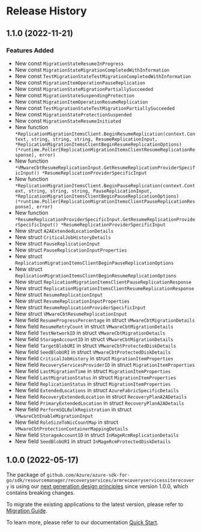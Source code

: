 # Release History

## 1.1.0 (2022-11-21)
### Features Added

- New const `MigrationStateResumeInProgress`
- New const `MigrationStateMigrationCompletedWithInformation`
- New const `TestMigrationStateTestMigrationCompletedWithInformation`
- New const `MigrationItemOperationPauseReplication`
- New const `MigrationStateMigrationPartiallySucceeded`
- New const `MigrationStateSuspendingProtection`
- New const `MigrationItemOperationResumeReplication`
- New const `TestMigrationStateTestMigrationPartiallySucceeded`
- New const `MigrationStateProtectionSuspended`
- New const `MigrationStateResumeInitiated`
- New function `*ReplicationMigrationItemsClient.BeginResumeReplication(context.Context, string, string, string, ResumeReplicationInput, *ReplicationMigrationItemsClientBeginResumeReplicationOptions) (*runtime.Poller[ReplicationMigrationItemsClientResumeReplicationResponse], error)`
- New function `*VMwareCbtResumeReplicationInput.GetResumeReplicationProviderSpecificInput() *ResumeReplicationProviderSpecificInput`
- New function `*ReplicationMigrationItemsClient.BeginPauseReplication(context.Context, string, string, string, PauseReplicationInput, *ReplicationMigrationItemsClientBeginPauseReplicationOptions) (*runtime.Poller[ReplicationMigrationItemsClientPauseReplicationResponse], error)`
- New function `*ResumeReplicationProviderSpecificInput.GetResumeReplicationProviderSpecificInput() *ResumeReplicationProviderSpecificInput`
- New struct `A2AExtendedLocationDetails`
- New struct `CriticalJobHistoryDetails`
- New struct `PauseReplicationInput`
- New struct `PauseReplicationInputProperties`
- New struct `ReplicationMigrationItemsClientBeginPauseReplicationOptions`
- New struct `ReplicationMigrationItemsClientBeginResumeReplicationOptions`
- New struct `ReplicationMigrationItemsClientPauseReplicationResponse`
- New struct `ReplicationMigrationItemsClientResumeReplicationResponse`
- New struct `ResumeReplicationInput`
- New struct `ResumeReplicationInputProperties`
- New struct `ResumeReplicationProviderSpecificInput`
- New struct `VMwareCbtResumeReplicationInput`
- New field `ResumeProgressPercentage` in struct `VMwareCbtMigrationDetails`
- New field `ResumeRetryCount` in struct `VMwareCbtMigrationDetails`
- New field `TestNetworkID` in struct `VMwareCbtMigrationDetails`
- New field `StorageAccountID` in struct `VMwareCbtMigrationDetails`
- New field `TargetBlobURI` in struct `VMwareCbtProtectedDiskDetails`
- New field `SeedBlobURI` in struct `VMwareCbtProtectedDiskDetails`
- New field `CriticalJobHistory` in struct `MigrationItemProperties`
- New field `RecoveryServicesProviderID` in struct `MigrationItemProperties`
- New field `LastMigrationTime` in struct `MigrationItemProperties`
- New field `LastMigrationStatus` in struct `MigrationItemProperties`
- New field `ReplicationStatus` in struct `MigrationItemProperties`
- New field `ExtendedLocations` in struct `AzureFabricSpecificDetails`
- New field `RecoveryExtendedLocation` in struct `RecoveryPlanA2ADetails`
- New field `PrimaryExtendedLocation` in struct `RecoveryPlanA2ADetails`
- New field `PerformSQLBulkRegistration` in struct `VMwareCbtEnableMigrationInput`
- New field `RoleSizeToNicCountMap` in struct `VMwareCbtProtectionContainerMappingDetails`
- New field `StorageAccountID` in struct `InMageRcmReplicationDetails`
- New field `SeedBlobURI` in struct `InMageRcmProtectedDiskDetails`


## 1.0.0 (2022-05-17)

The package of `github.com/Azure/azure-sdk-for-go/sdk/resourcemanager/recoveryservices/armrecoveryservicessiterecovery` is using our [next generation design principles](https://azure.github.io/azure-sdk/general_introduction.html) since version 1.0.0, which contains breaking changes.

To migrate the existing applications to the latest version, please refer to [Migration Guide](https://aka.ms/azsdk/go/mgmt/migration).

To learn more, please refer to our documentation [Quick Start](https://aka.ms/azsdk/go/mgmt).